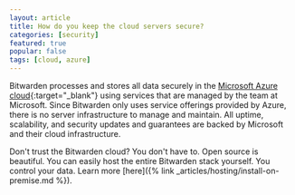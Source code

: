 ```yaml
---
layout: article
title: How do you keep the cloud servers secure?
categories: [security]
featured: true
popular: false
tags: [cloud, azure]
---
```


Bitwarden processes and stores all data securely in the [Microsoft Azure cloud](https://en.wikipedia.org/wiki/Microsoft_Azure){:target="_blank"} using services that are managed by the team at Microsoft. Since Bitwarden only uses service offerings provided by Azure, there is no server infrastructure to manage and maintain. All uptime, scalability, and security updates and guarantees are backed by Microsoft and their cloud infrastructure.

Don't trust the Bitwarden cloud? You don't have to. Open source is beautiful. You can easily host the entire Bitwarden stack yourself. You control your data. Learn more [here]({% link _articles/hosting/install-on-premise.md %}).

